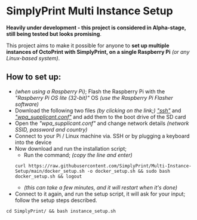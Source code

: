 # SimplyPrint Multi Instance Setup
**Heavily under development - this project is considered in Alpha-stage, still being tested but looks promising**.

This project aims to make it possible for anyone to **set up multiple instances of OctoPrint with SimplyPrint, on a single Raspberry Pi** _(or any Linux-based system)_.

## How to set up:
* _(when using a Raspberry Pi)_; Flash the Raspberry Pi with the _"Raspberry Pi OS lite (32-bit)"_ OS _(use the Raspberry Pi Flasher software)_
* Download the following two files _(by clicking on the link;)_ _["ssh"](https://simplyprint.io/multi-instance/dwnld?num=1)_ and _["wpa_supplicant.conf"](https://simplyprint.io/multi-instance/dwnld?num=2)_ and add them to the boot drive of the SD card
* Open the _"wpa_supplicant.conf"_ and change network details _(network SSID, password and country)_
* Connect to your Pi / Linux machine via. SSH or by plugging a keyboard into the device
* Now download and run the installation script;
  * Run the command; _(copy the line and enter)_
   ```shell
   curl https://raw.githubusercontent.com/SimplyPrint/Multi-Instance-Setup/main/docker_setup.sh -o docker_setup.sh && sudo bash docker_setup.sh && logout
   ```
   * _(this can take a few minutes, and it will restart when it's done)_
* Connect to it again, and run the setup script, it will ask for your input; follow the setup steps described.
```shell
cd SimplyPrint/ && bash instance_setup.sh
```
